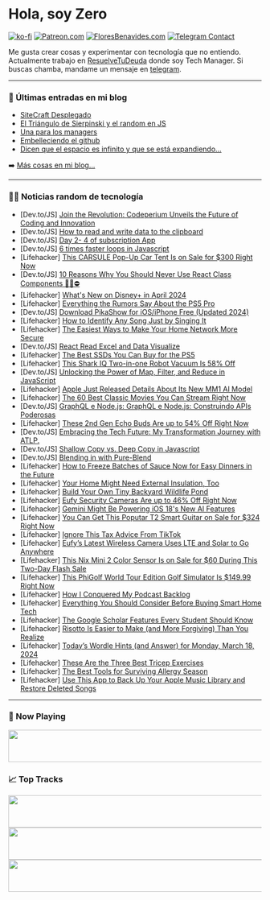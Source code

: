 # Hola, soy Zero

[![ko-fi](https://ko-fi.com/img/githubbutton_sm.svg)](https://ko-fi.com/J3J4N0LUK)
[![Patreon.com](https://img.shields.io/endpoint.svg?url=https%3A%2F%2Fshieldsio-patreon.vercel.app%2Fapi%3Fusername%3Dzerodragon%26type%3Dpatrons&style=for-the-badge)](https://patreon.com/zerodragon)
[![FloresBenavides.com](https://img.shields.io/website?down_message=oops&label=MiBlog&style=for-the-badge&up_message=online&url=https%3A%2F%2Ffloresbenavides.com)](https://floresbenavides.com)
[![Telegram Contact](https://img.shields.io/badge/escr%C3%ADbeme-ZeroDragon-%2326A5E4?style=for-the-badge&logo=telegram)](https://t.me/zerodragon)

Me gusta crear cosas y experimentar con tecnología que no entiendo.
Actualmente trabajo en [ResuelveTuDeuda](http://github.com/resuelve) donde soy Tech Manager.
Si buscas chamba, mandame un mensaje en [telegram](https://t.me/zerodragon).

---

### 📕 Últimas entradas en mi blog
<!-- BLOG-POST-LIST:START -->
- [SiteCraft Desplegado](https://floresbenavides.com/sitecraft-desplegado/)
- [El Triángulo de Sierpinski y el random en JS](https://floresbenavides.com/el-triangulo-de-sierpinski-y-el-random-en-js/)
- [Una para los managers](https://floresbenavides.com/una-para-los-managers/)
- [Embelleciendo el github](https://floresbenavides.com/embelleciendo-el-github/)
- [Dicen que el espacio es infinito y que se está expandiendo…](https://floresbenavides.com/dicen-que-el-espacio-es-infinito-y-que-se-esta-expandiendo/)
<!-- BLOG-POST-LIST:END -->

➡️ [Más cosas en mi blog...](https://floresbenavides.com)

---

### 👨‍💻 Noticias random de tecnología
<!-- TECH-POSTS:START -->
- [Dev.to/JS] [Join the Revolution: Codeperium Unveils the Future of Coding and Innovation](https://dev.to/dewale_xpert/join-the-revolution-codeperium-unveils-the-future-of-coding-and-innovation-10p5)
- [Dev.to/JS] [How to read and write data to the clipboard](https://dev.to/phuocng/how-to-read-and-write-data-to-the-clipboard-5ca)
- [Dev.to/JS] [Day 2- 4 of subscription App](https://dev.to/hestia/day-2-4-of-subscription-app-1kle)
- [Dev.to/JS] [6 times faster loops in Javascript](https://dev.to/efpage/6-times-faster-loops-in-javascript-19h4)
- [Lifehacker] [This CARSULE Pop-Up Car Tent Is on Sale for $300 Right Now](https://lifehacker.com/carsule-popup-car-tent-sale)
- [Dev.to/JS] [10 Reasons Why You Should Never Use React Class Components 🙅‍♀️⛔️](https://dev.to/_ndeyefatoudiop/10-reasons-why-you-should-never-use-react-class-components-1h76)
- [Lifehacker] [What&#39;s New on Disney+ in April 2024](https://lifehacker.com/entertainment/whats-new-on-disney-in-april-2024)
- [Lifehacker] [Everything the Rumors Say About the PS5 Pro](https://lifehacker.com/tech/everything-we-know-about-the-ps5-pro-so-far)
- [Dev.to/JS] [Download PikaShow for iOS/iPhone Free &lpar;Updated 2024&rpar;](https://dev.to/johankarroo/download-pikashow-for-iosiphone-free-updated-2024-3oj1)
- [Lifehacker] [How to Identify Any Song Just by Singing It](https://lifehacker.com/how-to-identify-any-song-just-by-singing-it-1849039953)
- [Lifehacker] [The Easiest Ways to Make Your Home Network More Secure](https://lifehacker.com/home/how-to-make-your-home-security-system-and-wireless-network-safe)
- [Dev.to/JS] [React Read Excel and Data Visualize](https://dev.to/enesakk0/react-read-excel-and-data-visualize-1498)
- [Lifehacker] [The Best SSDs You Can Buy for the PS5](https://lifehacker.com/tech/best-ssd-for-ps5)
- [Lifehacker] [This Shark IQ Two-in-one Robot Vacuum Is 58% Off](https://lifehacker.com/home/shark-iq-2-in-1-robot-vacuum-sale)
- [Dev.to/JS] [Unlocking the Power of Map, Filter, and Reduce in JavaScript](https://dev.to/alamin49/mastering-map-filter-and-reduce-2nep)
- [Lifehacker] [Apple Just Released Details About Its New MM1 AI Model](https://lifehacker.com/tech/apple-released-details-about-its-new-mm1-ai-model)
- [Lifehacker] [The 60 Best Classic Movies You Can Stream Right Now](https://lifehacker.com/best-classic-movies-on-streaming)
- [Dev.to/JS] [GraphQL e Node.js: GraphQL e Node.js: Construindo APIs Poderosas](https://dev.to/vitorrios1001/graphql-e-nodejs-graphql-e-nodejs-construindo-apis-poderosas-36n9)
- [Lifehacker] [These 2nd Gen Echo Buds Are up to 54% Off Right Now](https://lifehacker.com/tech/2nd-gen-echo-buds-sale)
- [Dev.to/JS] [Embracing the Tech Future: My Transformation Journey with ATLP.](https://dev.to/princenzmw/embracing-the-tech-future-my-transformation-journey-with-atlp-212b)
- [Dev.to/JS] [Shallow Copy vs. Deep Copy in Javascript](https://dev.to/jenishdabhi/shallow-copy-vs-deep-copy-in-javascript-2hlh)
- [Dev.to/JS] [Blending in with Pure-Blend](https://dev.to/ethernmyth/blending-in-with-pure-blend-2kim)
- [Lifehacker] [How to Freeze Batches of Sauce Now for Easy Dinners in the Future](https://lifehacker.com/food-drink/how-to-freeze-big-batches-of-sauce)
- [Lifehacker] [Your Home Might Need External Insulation, Too](https://lifehacker.com/home/external-insulation-pros-and-cons)
- [Lifehacker] [Build Your Own Tiny Backyard Wildlife Pond](https://lifehacker.com/home/how-to-build-a-tiny-backyard-wildlife-pond)
- [Lifehacker] [Eufy Security Cameras Are up to 46% Off Right Now](https://lifehacker.com/tech/eufy-security-cameras-up-to-46-off)
- [Lifehacker] [Gemini Might Be Powering iOS 18&#39;s New AI Features](https://lifehacker.com/tech/gemini-might-be-powering-ios-18-ai-features)
- [Lifehacker] [You Can Get This Poputar T2 Smart Guitar on Sale for $324 Right Now](https://lifehacker.com/entertainment/poputar-smart-guitar-sale)
- [Lifehacker] [Ignore This Tax Advice From TikTok](https://lifehacker.com/money/ignore-this-tax-advice-from-tiktok)
- [Lifehacker] [Eufy’s Latest Wireless Camera Uses LTE and Solar to Go Anywhere](https://lifehacker.com/tech/eufy-4g-lte-cam-s330-review)
- [Lifehacker] [This Nix Mini 2 Color Sensor Is on Sale for $60 During This Two-Day Flash Sale](https://lifehacker.com/nix-color-sensor-sale)
- [Lifehacker] [This PhiGolf World Tour Edition Golf Simulator Is $149.99 Right Now](https://lifehacker.com/phigolf-golf-simulator-sale)
- [Lifehacker] [How I Conquered My Podcast Backlog](https://lifehacker.com/tech/how-to-power-through-your-podcast-backlog)
- [Lifehacker] [Everything You Should Consider Before Buying Smart Home Tech](https://lifehacker.com/tech/everything-to-consider-before-buying-smart-home-tech)
- [Lifehacker] [The Google Scholar Features Every Student Should Know](https://lifehacker.com/tech/google-scholar-search-features-every-student-should-know)
- [Lifehacker] [Risotto Is Easier to Make &lpar;and More Forgiving&rpar; Than You Realize](https://lifehacker.com/food-drink/how-to-make-risotto-at-home)
- [Lifehacker] [Today’s Wordle Hints &lpar;and Answer&rpar; for Monday, March 18, 2024](https://lifehacker.com/entertainment/wordle-hint-answer-today)
- [Lifehacker] [These Are the Three Best Tricep Exercises](https://lifehacker.com/health/best-tricep-exercises)
- [Lifehacker] [The Best Tools for Surviving Allergy Season](https://lifehacker.com/home/best-tools-for-surviving-allergy-season)
- [Lifehacker] [Use This App to Back Up Your Apple Music Library and Restore Deleted Songs](https://lifehacker.com/tech/hezel-app-back-up-apple-music)<!-- TECH-POSTS:END -->

---

### 🎵 Now Playing
<a href="https://spotify-now-playing-dun.vercel.app/now-playing?open"><img src="https://spotify-now-playing-dun.vercel.app/now-playing" width="540" height="64"></a>

### 📈 Top Tracks
<a href="https://spotify-now-playing-dun.vercel.app/top-tracks?i=1&open"><img src="https://spotify-now-playing-dun.vercel.app/top-tracks?i=1" width="540" height="64"></a>
<a href="https://spotify-now-playing-dun.vercel.app/top-tracks?i=2&open"><img src="https://spotify-now-playing-dun.vercel.app/top-tracks?i=2" width="540" height="64"></a>
<a href="https://spotify-now-playing-dun.vercel.app/top-tracks?i=3&open"><img src="https://spotify-now-playing-dun.vercel.app/top-tracks?i=3" width="540" height="64"></a>
